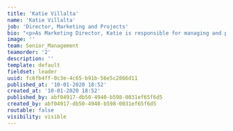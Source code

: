 ```yaml
---
title: 'Katie Villalta'
name: 'Katie Villalta'
job: 'Director, Marketing and Projects'
bio: "<p>As Marketing Director, Katie is responsible for managing and performing need assessments and developing solutions for organizational leaders and business partners. With an adaptive and innovative approach to project planning and execution, she holds an excellent reputation and a strong rapport with all TNG branches. She brings more than ten years of extensive experience in advertising, project management, and leading multidisciplinary teams in the successful completion of complex projects.\r\n</p><p>Since joining TNG in early 2018, she has instilled a fresh approach to the organization’s marketing and branding initiatives. Her role is pivotal to the success of effectively managing projects by working closely with corporate leadership and multiple teams across the organization, as well as setting expectations on deadlines and accomplishing successful deliveries. She also plays a key role in rapid growth domestically and internationally.\r\n</p><p>Katie approaches all projects with a strong strategic focus and an emphasis on team building while always maintaining a clear path towards achieving project goals. With an adaptive and innovative approach to project planning and execution, she holds an excellent reputation and strong rapport with management, colleagues, and external agencies. Prior to joining TNG, Katie worked with some of Canada’s biggest brands in the automotive, financial, retail and travel industries. Katie received her bachelor’s degree in Business Management and Administration, specializing in Finance, from Western University in 2008, holds PMP and CSM designations, and has pursued training in user experience.\r\n</p><p><br></p>"
image: ''
team: Senior_Management
teamorder: '2'
description: ''
template: default
fieldset: leader
uuid: fc6fb4ff-0c3e-4c65-b91b-56e5c2866d11
published_at: '10-01-2020 18:52'
created_at: '10-01-2020 18:52'
published_by: abf04917-db50-4940-b598-0031ef65f6d5
created_by: abf04917-db50-4940-b598-0031ef65f6d5
routable: false
visibility: visible
---
```

